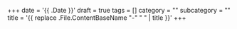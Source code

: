 +++
date = '{{ .Date }}'
draft = true
tags = []
category = ""
subcategory = ""
title = '{{ replace .File.ContentBaseName "-" " " | title }}'
+++
